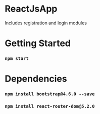 # ReactJsApp
Includes registration and login modules

# Getting Started
### `npm start`

# Dependencies
### `npm install bootstrap@4.6.0 --save`
### `npm install react-router-dom@5.2.0`

